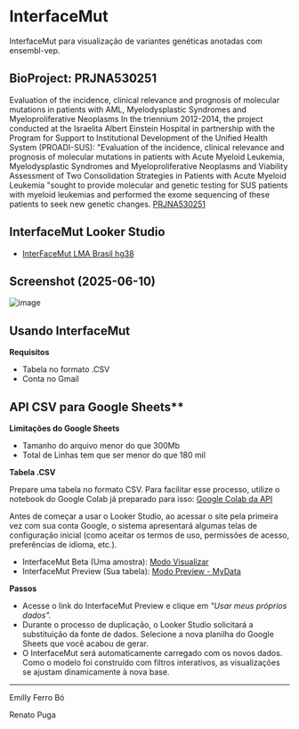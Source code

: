 # InterfaceMut

InterfaceMut para visualização de variantes genéticas anotadas com ensembl-vep.


## BioProject: PRJNA530251

Evaluation of the incidence, clinical relevance and prognosis of molecular mutations in patients with AML, Myelodysplastic Syndromes and Myeloproliferative Neoplasms
In the triennium 2012-2014, the project conducted at the Israelita Albert Einstein Hospital in partnership with the Program for Support to Institutional Development of the Unified Health System (PROADI-SUS): "Evaluation of the incidence, clinical relevance and prognosis of molecular mutations in patients with Acute Myeloid Leukemia, Myelodysplastic Syndromes and Myeloproliferative Neoplasms and Viability Assessment of Two Consolidation Strategies in Patients with Acute Myeloid Leukemia "sought to provide molecular and genetic testing for SUS patients with myeloid leukemias and performed the exome sequencing of these patients to seek new genetic changes. [PRJNA530251](https://www.ncbi.nlm.nih.gov/bioproject/PRJNA530251)

## InterfaceMut Looker Studio 
- [InterFaceMut LMA Brasil hg38](https://lookerstudio.google.com/reporting/1245291b-b1bd-4ab4-95f9-d4dfde96bc2b/page/xDwzE)

## Screenshot (2025-06-10)

![image](https://github.com/user-attachments/assets/4d535671-bf15-437b-8585-25250ac78ed6)

## Usando InterfaceMut

**Requisitos**
- Tabela no formato .CSV
- Conta no Gmail

## API CSV para Google Sheets**

**Limitações do Google Sheets**
- Tamanho do arquivo menor do que 300Mb
- Total de Linhas tem que ser menor do que 180 mil

**Tabela .CSV**

Prepare uma tabela no formato CSV. Para facilitar esse processo, utilize o notebook do Google Colab já preparado para isso: [Google Colab da API](https://colab.research.google.com/drive/1jG9zyresfT9uuqwr2KQJK3rmzBGN5vlO?usp=sharing)

Antes de começar a usar o Looker Studio, ao acessar o site pela primeira vez com sua conta Google, o sistema apresentará algumas telas de configuração inicial (como aceitar os termos de uso, permissões de acesso, preferências de idioma, etc.).

- InterfaceMut Beta (Uma amostra): [Modo Visualizar](https://lookerstudio.google.com/u/0/reporting/24924365-0b5e-4937-88a9-edce7ca5ebab/page/xDwzE)
- InterfaceMut Preview (Sua tabela): [Modo Preview - MyData](https://lookerstudio.google.com/reporting/24924365-0b5e-4937-88a9-edce7ca5ebab/page/xDwzE/preview)

**Passos**

- Acesse o link do InterfaceMut Preview e clique em _"Usar meus próprios dados"._
- Durante o processo de duplicação, o Looker Studio solicitará a substituição da fonte de dados. Selecione a nova planilha do Google Sheets que você acabou de gerar.
- O InterfaceMut será automaticamente carregado com os novos dados. Como o modelo foi construído com filtros interativos, as visualizações se ajustam dinamicamente à nova base.


---
Emilly Ferro Bó

Renato Puga
